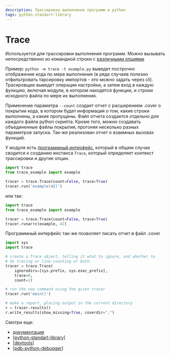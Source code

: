 ```yaml
---
description: Трассировка выполнения программ в python
tags: python-standart-library
---
```

# Trace

Используется для трассировки выполнения программ. Можно вызывать непосредственно из командной строки с [различными опциями](https://docs.python.org/3/library/trace.html#main-options)

Пример: `python -m trace -t example.py` выведет построчно отображение кода по мере выполнения (в ряде случаев полезно отфильтровать тарсировку импортов - это можно задать через cli). Трасировщик выведет операции настройки, а затем вход в каждую функцию, включая модули, в котором находятся функции, и строки исходного файла по мере их выполнения.

Применение параметра `--count` создает отчет с расширением .cover о покрытии кода, в котором будет информация о том, какие строки выполнены, а какие пропущены. Файл отчета создается отдельно для каждого файла python скрипта. Кроме того, можно создавать объединенные файлы покрытия, прогоняя несколько разных параметров запуска. Так-же реализован отчет о взаимных вызовах функций.

У модуля есть [программный интерфейс](https://docs.python.org/3/library/trace.html#programmatic-interface), который в общем случае сводится к созданию инстанса `Trace`, который определяет контекст трассировки и другие опции.

```python
import trace
from trace_example import example

tracer = trace.Trace(count=False, trace=True)
tracer.run('example(42)')
```

или так:

```python
import trace
from trace_example import example

tracer = trace.Trace(count=False, trace=True)
tracer.runагтс(example, 42)
```

Программный интерфейс так-же позволяет писать отчет в файл .cover

```python
import sys
import trace

# create a Trace object, telling it what to ignore, and whether to
# do tracing or line-counting or both.
tracer = trace.Trace(
    ignoredirs=[sys.prefix, sys.exec_prefix],
    trace=0,
    count=1)

# run the new command using the given tracer
tracer.run('main()')

# make a report, placing output in the current directory
r = tracer.results()
r.write_results(show_missing=True, coverdir=".")
```

Смотри еще:

- [документация](https://docs.python.org/3/library/trace.html)
- [[python-standart-library]]
- [[devtools]]
- [[pdb-python-debugger]]

[//begin]: # "Autogenerated link references for markdown compatibility"
[python-standart-library]: ../lists/python-standart-library "Стандартная библиотека python и полезные ресурсы"
[devtools]: devtools "Python devtools"
[pdb-python-debugger]: pdb-python-debugger "Pdb python debugger"
[//end]: # "Autogenerated link references"